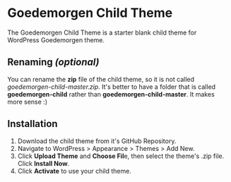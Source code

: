 # Goedemorgen Child Theme

The Goedemorgen Child Theme is a starter blank child theme for WordPress Goedemorgen theme.

## Renaming *(optional)*

You can rename the **zip** file of the child theme, so it is not called *goedemorgen-child-master.zip*. It's better to have a folder that is called **goedemorgen-child** rather than **goedemorgen-child-master**. It makes more sense :)

## Installation

1. Download the child theme from it's GitHub Repository.
1. Navigate to WordPress > Appearance > Themes > Add New.
1. Click **Upload Theme** and **Choose Fil**e, then select the theme's .zip file. Click **Install Now**.
1. Click **Activate** to use your child theme.
